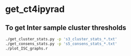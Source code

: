 # get_ct4ipyrad
## To get Inter sample cluster thresholds

```bash
./get_cluster_stats.py -p 's3_cluster_stats_*.txt'
./get_consens_stats.py -p 's5_consens_stats_*.txt'
./plot_ISC_graphs.r
```
